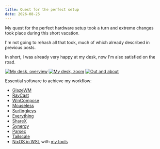 ```yaml
---
title: Quest for the perfect setup
date: 2026-08-25
---
```


My quest for the perfect hardware setup took a turn and extreme changes took place during this short vacation.

I'm not going to rehash all that took, much of which already described in previous posts.

In short, I was already very happy at my desk, now I'm also satisfied on the road.

[![My desk, overview](/assets/quest/desk.avif)](/assets/quest/desk.avif)
[![My desk, zoom](/assets/quest/deskc.avif)](/assets/quest/deskc.avif)
[![Out and about](/assets/quest/out.avif)](/assets/quest/out.avif)

Essential software to achieve my workflow:

- [GlazeWM](https://github.com/glzr-io/glazewm)
- [RayCast](https://www.raycast.com)
- [WinCompose](https://wincompose.info)
- [Mouseless](https://mouseless.click)
- [Surfingkeys](https://github.com/none23/surfingkeys)
- [Everything](https://www.voidtools.com/support/everything/)
- [ShareX](https://getsharex.com)
- [Synergy](https://symless.com/synergy)
- [Parsec](https://parsec.app)
- [Tailscale](https://tailscale.com)
- [NixOS in WSL](https://github.com/nix-community/NixOS-WSL) with [my tools](https://github.com/pcarrier/sys/blob/main/home.nix)
